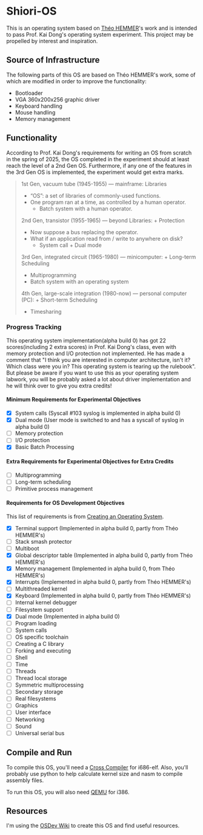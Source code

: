 Shiori-OS
=========

This is an operating system based on [Théo HEMMER](https://github.com/theohemmer)'s work and is intended to pass Prof. Kai Dong's operating system experiment. This project may be propelled by interest and inspiration.

Source of Infrastructure
------------------------

The following parts of this OS are based on Théo HEMMER's work, some of which are modified in order to improve the functionality:

- Bootloader
- VGA 360x200x256 graphic driver
- Keyboard handling
- Mouse handling
- Memory management

Functionality
-------------

According to Prof. Kai Dong's requirements for writing an OS from scratch in the spring of 2025, the OS completed in the experiment should at least reach the level of a 2nd Gen OS. Furthermore, if any one of the features in the 3rd Gen OS is implemented, the experiment would get extra marks.

> 1st Gen, vacuum tube (1945-1955) — mainframe: Libraries
> - “OS”: a set of libraries of commonly-used functions.
> - One program ran at a time, as controlled by a human operator.
> 	- Batch system with a human operator.
> 
> 2nd Gen, transistor (1955-1965) — beyond Libraries: + Protection
> - Now suppose a bus replacing the operator.
> - What if an application read from / write to anywhere on disk?
> 	- System call + Dual mode
> 
> 3rd Gen, integrated circuit (1965-1980) — minicomputer: + Long-term Scheduling
>	- Multiprogramming
> 	- Batch system with an operating system
> 
> 4th Gen, large-scale integration (1980-now) — personal computer (PC): + Short-term Scheduling
> - Timesharing

### Progress Tracking

This operating system implementation(alpha build 0) has got 22 scores(including 2 extra scores) in Prof. Kai Dong's class, even with memory protection and I/O protection not implemented. He has made a comment that "I think you are interested in computer architecture, isn't it? Which class were you in? This operating system is tearing up the rulebook". But please be aware if you want to use this as your operating system labwork, you will be probably asked a lot about driver implementation and he will think over to give you extra credits!

#### Minimum Requirements for Experimental Objectives
- [x] System calls (Syscall #103 syslog is implemented in alpha build 0)
- [x] Dual mode (User mode is switched to and has a syscall of syslog in alpha build 0)
- [ ] Memory protection
- [ ] I/O protection
- [x] Basic Batch Processing 

#### Extra Requirements for Experimental Objectives for Extra Credits
- [ ] Multiprogramming
- [ ] Long-term scheduling
- [ ] Primitive process management

#### Requirements for OS Development Objectives 
This list of requirements is from [Creating an Operating System](https://wiki.osdev.org/Creating_an_Operating_System).

- [x] Terminal support (Implemented in alpha build 0, partly from Théo HEMMER's)
- [ ] Stack smash protector 
- [ ] Multiboot
- [x] Global descriptor table (Implemented in alpha build 0, partly from Théo HEMMER's)
- [x] Memory management (Implemented in alpha build 0, from Théo HEMMER's)
- [x] Interrupts (Implemented in alpha build 0, partly from Théo HEMMER's)
- [ ] Multithreaded kernel
- [x] Keyboard (Implemented in alpha build 0, partly from Théo HEMMER's)
- [ ] Internal kernel debugger
- [ ] Filesystem support
- [x] Dual mode (Implemented in alpha build 0)
- [ ] Program loading 
- [ ] System calls
- [ ] OS specific toolchain
- [ ] Creating a C library 
- [ ] Forking and executing
- [ ] Shell
- [ ] Time
- [ ] Threads
- [ ] Thread local storage
- [ ] Symmetric multiprocessing
- [ ] Secondary storage
- [ ] Real filesystems
- [ ] Graphics
- [ ] User interface
- [ ] Networking
- [ ] Sound
- [ ] Universal serial bus

Compile and Run
---------------

To compile this OS, you'll need a [Cross Compiler](https://wiki.osdev.org/GCC_Cross-Compiler) for i686-elf. Also, you'll probably use python to help calculate kernel size and nasm to compile assembly files.

To run this OS, you will also need [QEMU](https://www.qemu.org/) for i386.

Resources
---------

I'm using the [OSDev Wiki](https://wiki.osdev.org) to create this OS and find useful resources.
